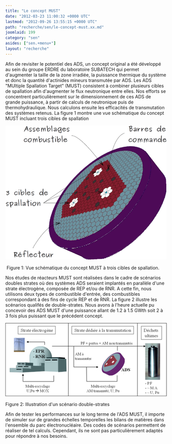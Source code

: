 ```yaml
---
title: "Le concept MUST"
date: "2012-03-23 11:00:32 +0000 UTC"
lastmod: "2012-09-26 13:55:15 +0000 UTC"
path: "recherche/sen/le-concept-must.xx.md"
joomlaid: 199
category: "sen"
asides: ["sen.+menu+"]
layout: "recherche"
---
```

Afin de revisiter le potentiel des ADS, un concept original a été développé au sein du groupe ERDRE du laboratoire SUBATECH qui permet d'augmenter la taille de la zone irradiée, la puissance thermique du système et donc la quantité d'actinides mineurs transmutée par ADS. Les ADS "MUltiple Spallation Target" (MUST) consistent à combiner plusieurs cibles de spallation afin d'augmenter le flux neutronique entre elles. Nos efforts se concentrent particulièrement sur le dimensionnement de ces ADS de grande puissance, à partir de calculs de neutronique puis de thermohydraulique. Nous calculons ensuite les efficacités de transmutation des systèmes retenus. La figure 1 montre une vue schématique du concept MUST incluant trois cibles de spallation

![MUST](images/MUST.png)

 Figure 1: Vue schématique du concept MUST à trois cibles de spallation.

Nos études de réacteurs MUST sont réalisées dans le cadre de scénarios doubles strates où des systèmes ADS seraient implantés en parallèle d'une strate électrogène, composée de REP et/ou de RNR. A cette fin, nous utilisons deux types de combustible d'entrée, des combustibles correspondant à des fins de cycle REP et de RNR. La figure 2 illustre les scénarios qualifés de double-strates. Nous avons à l'heure actuelle pu concevoir des ADS MUST d'une puissance allant de 1.2 à 1.5 GWth soit 2 à 3 fois plus puissant que le précédent concept.

![doublestrate Fr](images/doublestrate_Fr.png)

Figure 2: Illustration d'un scénario double-strates

Afin de tester les performances sur le long terme de l'ADS MUST, il importe de simuler sur de grandes échelles temporelles les bilans de matières dans l'ensemble du parc électronucléaire. Des codes de scénarios permettent de réaliser de tel calculs. Cependant, ils ne sont pas particulièrement adaptés pour répondre à nos besoins.
